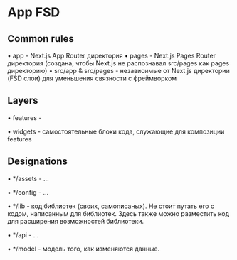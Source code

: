 # App FSD

## Common rules

• app - Next.js App Router директория
• pages - Next.js Pages Router директория (создана, чтобы Next.js не распознавал src/pages как pages директорию)
• src/app & src/pages - независимые от Next.js директории (FSD слои) для уменьшения связности с фреймворком

## Layers

• features -

• widgets - самостоятельные блоки кода, служающие для композиции features

## Designations

• \*/assets - ...

• \*/config - ...

• \*/lib - код библиотек (своих, самописаных). Не стоит путать его с кодом, написанным для библиотек. Здесь также можно разместить код для расширения возможностей библиотеки.

• \*/api - ...

• \*/model - модель того, как изменяются данные.
